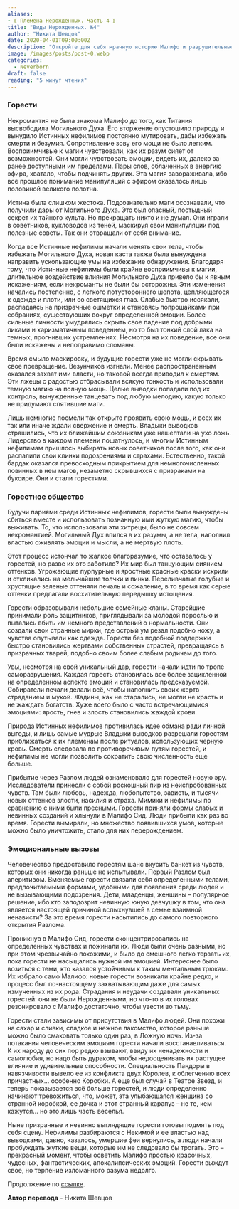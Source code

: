 ```yaml
---
aliases: 
- ⟪ Племена Нерожденных. Часть 4 ⟫
title: "Виды Нерожденных. №4"
author: "Никита Шевцов"
date: 2020-04-01T09:00:00Z
description: "Откройте для себя мрачную историю Малифо и разрушительные последствия вторжения Могильного Духа. Следите за борьбой Истинных Нефилимов против манипуляций некромантов и постепенного ухудшения их разума и тела. Исследуйте увлекательный мир магии и ее мощное, но опасное воздействие на персонажей."
image: /images/posts/post-0.webp
categories:
  - Neverborn
draft: false
reading: "5 минут чтения"
---
```


### Горести

Некромантия не была знакома Малифо до того, как Титания высвободила Могильного Духа. Его вторжение опустошило природу и вынудило Истинных нефилимов постоянно мутировать, дабы избежать смерти и безумия. Сопротивление зову его мощи не было легким. Восприимчивые к магии чувствовали, как их разум сияет от возможностей. Они могли чувствовать эмоции, видеть их, далеко за ранее доступными им пределами. Пары слов, облаченных в энергию эфира, хватало, чтобы подчинять других. Эта магия завораживала, ибо всё прошлое понимание манипуляций с эфиром оказалось лишь половиной великого полотна.

Истина была слишком жестока. Подсознательно маги осознавали, что получили дары от Могильного Духа. Это был опасный, постыдный секрет их тайного культа. Но прекращать никто и не думал. Они играли в советников, кукловодов из теней, маскируя свои манипуляции под полезные советы. Так они отвращали от себя внимание.

Когда все Истинные нефилимы начали менять свои тела, чтобы избежать Могильного Духа, новая каста также была вынуждена направить ускользающие умы на избежание обнаружения. Благодаря тому, что Истинные нефилимы были крайне восприимчивы к магии, длительное воздействие влияния Могильного Духа привело бы к явным искажениям, если некроманты не были бы осторожны. Эти изменения начались постепенно, с легкого потустороннего шепота, цепляющегося к одежде и плоти, или со светящихся глаз. Слабые быстро иссякали, распадаясь на призрачные ошметки и становясь попрошайками при собраниях, существующих вокруг определенной эмоции. Более сильные личности умудрялись скрыть свое падение под добрыми ликами и харизматичным поведением, но то был тонкий слой лака на темных, прогнивших устремлениях. Несмотря на их поведение, все они были искажены и непоправимо сломаны.

Время смыло маскировку, и будущие горести уже не могли скрывать свое превращение. Везунчиков изгнали. Менее распространенным оказался захват ими власти, но таковой всегда приводил к смертям. Эти лжецы с радостью отбрасывали всякую тонкость и использовали темную магию на полную мощь. Целые выводки попадали под их контроль, вынужденные танцевать под любую мелодию, какую только не придумают спятившие маги.

Лишь немногие посмели так открыто проявить свою мощь, и всех их так или иначе ждали свержение и смерть. Владыки выводков страшились, что их ближайшим союзникам уже нашептали на ухо ложь. Лидерство в каждом племени пошатнулось, и многим Истинным нефилимам пришлось выбирать новых советников после того, как они распалили свои клинки подозрениями и страхами. Естественно, такой бардак оказался превосходным прикрытием для немногочисленных повинных в нем магов, незаметно скрывшихся с призраками на буксире. Они и стали горестями.

### Горестное общество

Будучи париями среди Истинных нефилимов, горести были вынуждены сбиться вместе и использовать познанную ими жуткую магию, чтобы выживать. То, что использовали эти хитрецы, было не совсем некромантией. Могильный Дух впился в их разумы, а не тела, наполнил властью оживлять эмоции и мысли, а не мертвую плоть.

Этот процесс истончал то жалкое благоразумие, что оставалось у горестей, но разве их это заботило? Их мир был танцующим сиянием оттенков. Угрожающие пурпурные и яростные красные краски искрили и откликались на мельчайшие толчки и пинки. Переливчатые голубые и хрустящие зеленые оттеняли печаль и сожаление, в то время как серые оттенки предлагали восхитительную передышку истощения.

Горести образовывали небольшие семейные кланы. Старейшие принимали роль защитников, приглядывали за молодой порослью и пытались вбить им немного представлений о нормальности. Они создали свои странные мирки, где острый ум резал подобно ножу, а чувства опутывали как одежда. Горести без подобной поддержки быстро становились жертвами собственных страстей, превращаясь в призрачных тварей, подобно своим более слабым родичам до того.

Увы, несмотря на свой уникальный дар, горести начали идти по тропе саморазрушения. Каждая горесть становилась все более зацикленной на определенном аспекте эмоций и становилась предсказуемой. Собиратели печали делали всё, чтобы наполнить своих жертв страданием и мукой. Жадины, как не старались, не могли не красть и не жаждать богатств. Хуже всего было с часто встречающимися эмоциями: ярость, гнев и злость становились жаждой крови.

Природа Истинных нефилимов противилась идее обмана ради личной выгоды, и лишь самые мудрые Владыки выводков разрешали горестям приближаться к их племенам после ритуалов, использующих черную кровь. Смерть следовала по противоречивым путям горестей, и нефилимы не могли позволить сократить свою численность еще больше.

Прибытие через Разлом людей ознаменовало для горестей новую эру. Исследователи принесли с собой роскошный пир из неиспробованных чувств. Там были любовь, надежда, любопытство, зависть, и тысячи новых оттенков злости, насилия и страха. Мимики и нефилимы по сравнению с ними были пресными. Горести приняли формы слабых и невинных созданий и хлынули в Малифо Сид. Люди прибыли как раз во время. Горести вымирали, но множество появившихся умов, которые можно было уничтожить, стало для них перерождением.

### Эмоциональные вызовы

Человечество предоставило горестям шанс вкусить банкет из чувств, которых они никогда раньше не испытывали. Первый Разлом был аперитивом. Вменяемые горести связали себя определенными телами, предпочитаемыми формами, удобными для появления среди людей и не вызывающими подозрения. Дети, младенцы, женщины – популярное решение, ибо кто заподозрит невинную юную девчушку в том, что она является настоящей причиной вспыхнувшей в семье взаимной ненависти? За это время горести насытились до самого повторного открытия Разлома.

Проникнув в Малифо Сид, горести сконцентрировались на определенных чувствах и пожинали их. Люди были очень разными, но при этом чрезвычайно похожими, и было до смешного легко терзать их, пока горести не насыщались нужной им эмоцией. Интереснее было возиться с теми, кто казался устойчивым к таким ментальным трюкам. Их избрало само Малифо: новые горести возникали крайне редко, и процесс был по-настоящему захватывающим даже для самых измученных из их рода. Страдания и неудачи создавали уникальных горестей: они не были Нерожденными, но что-то в их головах резонировало с Малифо достаточно, чтобы увести во тьму.

Горести стали зависимы от присутствия в Малифо людей. Они похожи на сахар и сливки, сладкое и нежное лакомство, которое раньше можно было смаковать только один раз, в Ложную ночь. Из-за потакания человеческим эмоциям горести начали восстанавливаться. К их народу до сих пор редко взывают, ввиду их ненадежности и самолюбия, но надо быть дураком, чтобы недооценивать их растущее влияние и удивительные способности. Специальность Пандоры в навязчивости вывело ее из конфликта двух Королев, к облегчению всех причастных… особенно Коробки. А еще был случай в Театре Звезд, и теперь показывается всё больше горестей, и люди определенно начинают тревожиться, что, может, эта улыбающаяся женщина со странной коробкой, ее дочка и этот странный карапуз – не те, кем кажутся… но это лишь часть веселья.

Ныне призрачные и невинно выглядящие горести готовы подмять под себя сцену. Нефилимы разбираются с Некимой и ее властью над выводками, давно, казалось, умершие феи вернулись, а люди начали пробуждать жуткие вещи, которые им не следовало бы трогать. Это – прекрасный момент, чтобы осветить Малифо яростью красочных, чудесных, фантастических, апокалипсических эмоций. Горести выждут свое, но терпение изломанного разума недолго.


Продолжение по [ссылке](http://malifaux.vercel.app/posts/post-115).


**Автор перевода** - Никита Шевцов